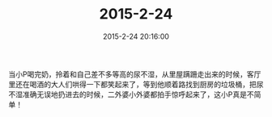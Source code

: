 ﻿---
title: 2015-2-24
date: 2015-2-24 20:16:00
tags:
categories: 爸爸
---
当小P喝完奶，拎着和自己差不多等高的尿不湿，从里屋蹒跚走出来的时候，客厅里还在喝酒的大人们哄得一下都笑起来了，等到他顺着路找到厨房的垃圾桶，把尿不湿准确无误地扔进去的时候，二外婆小外婆都拍手惊呼起来了，这小P真是不简单！ 